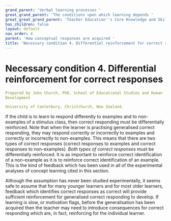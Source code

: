 ```yaml
---
grand_parent: 'Verbal learning processes '
great_grand_parent: 'The conditions upon which learning depends '
great_great_grand_parent: 'Teacher Education''s Core Knowledge and Skills.'
has_children: false
layout: default
nav_order: 4
parent: 'How conceptual responses are acquired '
title: 'Necessary condition 4. Differential reinforcement for correct responses '
---
```

# Necessary condition 4. Differential reinforcement for correct responses


```yaml
Prepared by John Church, PhD, School of Educational Studies and Human
Development

University of Canterbury, Christchurch, New Zealand.
```


If the child is to learn to respond differently to examples and to
non-examples of a stimulus class, then correct responding must be
differentially reinforced. Note that when the learner is practising
generalised correct responding, they may respond correctly or
incorrectly to examples and correctly or incorrectly to non-examples.
This means that there are two types of correct responses (correct
responses to examples and correct responses to non-examples). *Both
types of correct responses* must be differentially reinforced. It is as
important to reinforce correct identification of a non-example as it is
to reinforce correct identification of an example. This is the kind of
feedback which has been used in all of the experimental analyses of
concept learning cited in this section.

Although the assumption has never been studied experimentally, it seems
safe to assume that for many younger learners and for most older
learners, feedback which identifies correct responses as correct will
provide sufficient reinforcement for generalised correct responding to
develop. If learning is slow, or motivation flags, before the
generalisation has been acquired then the teacher may need to introduce
consequences for correct responding which are, in fact, reinforcing for
the individual learner.
